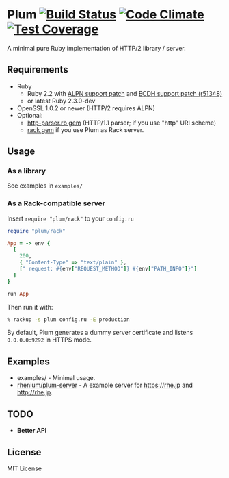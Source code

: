 # Plum [![Build Status](https://travis-ci.org/rhenium/plum.png?branch=master)](https://travis-ci.org/rhenium/plum) [![Code Climate](https://codeclimate.com/github/rhenium/plum/badges/gpa.svg)](https://codeclimate.com/github/rhenium/plum) [![Test Coverage](https://codeclimate.com/github/rhenium/plum/badges/coverage.svg)](https://codeclimate.com/github/rhenium/plum/coverage)
A minimal pure Ruby implementation of HTTP/2 library / server.

## Requirements
* Ruby
  * Ruby 2.2 with [ALPN support patch](https://gist.github.com/rhenium/b1711edcc903e8887a51) and [ECDH support patch (r51348)](https://bugs.ruby-lang.org/projects/ruby-trunk/repository/revisions/51348/diff?format=diff)
  * or latest Ruby 2.3.0-dev
* OpenSSL 1.0.2 or newer (HTTP/2 requires ALPN)
* Optional:
  * [http-parser.rb gem](https://rubygems.org/gems/http_parser.rb) (HTTP/1.1 parser; if you use "http" URI scheme)
  * [rack gem](https://rubygems.org/gems/rack) if you use Plum as Rack server.

## Usage
### As a library
See examples in `examples/`

### As a Rack-compatible server
Insert `require "plum/rack"` to your `config.ru`
```ruby
require "plum/rack"

App = -> env {
  [
    200,
    { "Content-Type" => "text/plain" },
    [" request: #{env["REQUEST_METHOD"]} #{env["PATH_INFO"]}"]
  ]
}

run App
```
Then run it with:
```sh
% rackup -s plum config.ru -E production
```
By default, Plum generates a dummy server certificate and listens `0.0.0.0:9292` in HTTPS mode.

## Examples
* examples/ - Minimal usage.
* [rhenium/plum-server](https://github.com/rhenium/plum-server) - A example server for https://rhe.jp and http://rhe.jp.

## TODO
* **Better API**

## License
MIT License
